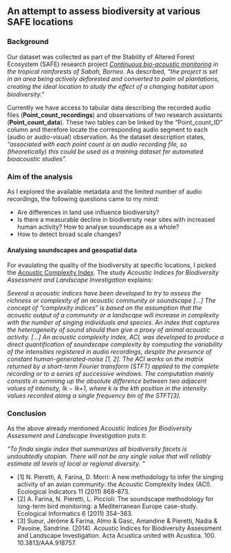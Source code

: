 ## An attempt to assess biodiversity at various SAFE locations
### Background

Our dataset was collected as part of the Stability of Altered Forest Ecosystem (SAFE) research project *[Continuous bio-acoustic monitoring](https://www.safeproject.net/projects/project_view/175) in the tropical rainforests of Sabah, Borneo.* As described, *“the project is set in an area being actively deforested and converted to palm oil plantations, creating the ideal location to study the eﬀect of a changing habitat upon biodiversity.”*

Currently we have access to tabular data describing the recorded audio files (**Point_count_recordings**) and observations of two research assistants (**Point_count_data**). These two tables can be linked by the “Point_count_ID” column and therefore locate the corresponding audio segment to each (audio or audio-visual) observation. As the dataset description states, *“associated with each point count is an audio recording file, so (theoretically) this could be used as a training dataset for automated bioacoustic studies”.*

### Aim of the analysis

As I explored the available metadata and the limited number of audio recordings, the following questions came to my mind: 

- Are differences in land use influence biodiversity?
- Is there a measurable decline in biodiversity near sites with increased human activity? How to analyse soundscape as a whole?
- How to detect broad scale changes?

#### Analysing soundscapes and geospatial data

For evaulating the quality of the biodiversity at specific locations, I picked the [Acoustic Complexity Index](https://github.com/patriceguyot/Acoustic_Indices). 
The study *Acoustic Indices for Biodiversity Assessment and Landscape Investigation* explains:

*Several α acoustic indices have been developed to try to assess the richness or complexity of an acoustic community or soundscape [...]
The concept of “complexity indices” is based on the assumption that the acoustic output of a community or a landscape will increase in complexity with the number of singing individuals and species. An index that captures the heterogeneity of sound should then give a proxy of animal acoustic activity. [...] An acoustic complexity index, ACI, was developed to produce a direct quantification of soundscape complexity by computing the variability of the intensities registered in audio recordings, despite the presence of constant human-generated-noise [1, 2]. The ACI works on the matrix returned by a short-term Fourier transform (STFT) applied to the complete recording or to a series of successive windows. The computation mainly consists in summing up the absolute difference between two adjacent values of intensity, Ik − Ik+1, where k is the kth position in the intensity values recorded along a single frequency bin of the STFT[3].*

### Conclusion 

As the above already mentioned *Acoustic Indices for Biodiversity Assessment and Landscape Investigation* puts it:

*"To finda single index that summarizes all biodiversity facets is undoubtedly utopian. There will not be any single value that will reliably estimate all levels of local or regional diversity. "*


- [1] N. Pieretti, A. Farina, D. Morri: A new methodology to infer the singing activity of an avian community: the Acoustic
Complexity Index (ACI). Ecological Indicators 11 (2011)
868–873.
- [2] A. Farina, N. Pieretti, L. Piccioli: The soundscape methodology for long-term bird monitoring: a Mediterranean Europe case-study. Ecological Informatics 6 (2011) 354–363.
- [3] Sueur, Jérôme & Farina, Almo & Gasc, Amandine & Pieretti, Nadia & Pavoine, Sandrine. (2014). Acoustic Indices for Biodiversity Assessment and Landscape Investigation. Acta Acustica united with Acustica. 100. 10.3813/AAA.918757. 
